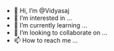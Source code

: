 - 👋 Hi, I’m @Vidyasaj
- 👀 I’m interested in ...
- 🌱 I’m currently learning ...
- 💞️ I’m looking to collaborate on ...
- 📫 How to reach me ...

<!---
Vidyasaj/Vidyasaj is a ✨ special ✨ repository because its `README.md` (this file) appears on your GitHub profile.
You can click the Preview link to take a look at your changes.
--->
